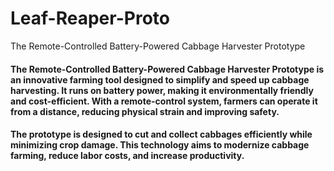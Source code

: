 # Leaf-Reaper-Proto
The Remote-Controlled Battery-Powered Cabbage Harvester Prototype
<h4>The Remote-Controlled Battery-Powered Cabbage Harvester Prototype is an innovative farming tool designed to simplify and speed up cabbage harvesting. It runs on battery power, making it environmentally friendly and cost-efficient. With a remote-control system, farmers can operate it from a distance, reducing physical strain and improving safety. 
</h4>
<h4>
The prototype is designed to cut and collect cabbages efficiently while minimizing crop damage. This technology aims to modernize cabbage farming, reduce labor costs, and increase productivity.
</h4>
